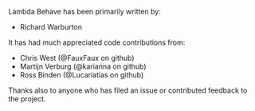Lambda Behave has been primarily written by:

 * Richard Warburton

It has had much appreciated code contributions from:

 * Chris West (@FauxFaux on github)
 * Martijn Verburg (@karianna on github)
 * Ross Binden (@Lucariatias on github)

Thanks also to anyone who has filed an issue or contributed feedback to the project.

